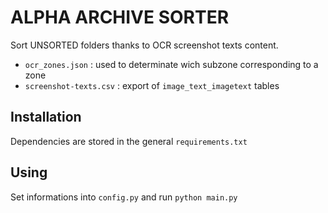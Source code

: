 ALPHA ARCHIVE SORTER
====================

Sort UNSORTED folders thanks to OCR screenshot texts content.

- `ocr_zones.json` : used to determinate wich subzone corresponding to a zone
- `screenshot-texts.csv` : export of `image_text_imagetext` tables

Installation
-------

Dependencies are stored in the general `requirements.txt`

Using
-----

Set informations into `config.py` and run `python main.py`